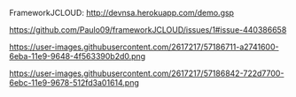 
FrameworkJCLOUD: http://devnsa.herokuapp.com/demo.gsp

https://github.com/Paulo09/frameworkJCLOUD/issues/1#issue-440386658

https://user-images.githubusercontent.com/2617217/57186711-a2741600-6eba-11e9-9648-4f563390b2d0.png

https://user-images.githubusercontent.com/2617217/57186842-722d7700-6ebc-11e9-9678-512fd3a01614.png

